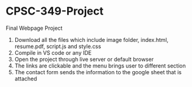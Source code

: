 # CPSC-349-Project
Final Webpage Project
1. Download all the files which include image folder, index.html, resume.pdf, script.js and style.css
2. Compile in VS code or any IDE
3. Open the project through live server or default browser
4. The links are clickable and the menu brings user to different section
5. The contact form sends the information to the google sheet that is attached
